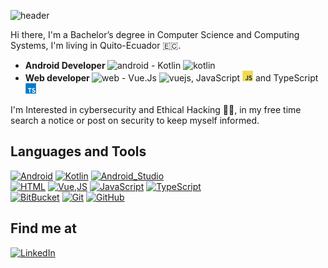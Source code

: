 ![header](https://capsule-render.vercel.app/api?type=waving&reversal=true&height=300&color=0:00121df,100:3da5d5&text=Carlos%20David%20Taipe&fontColor=ffffff&fontSize=50&fontAlign=72&fontAlignY=40&desc=Android%20%20and%20Web%20Developer&descAlign=82&descAlignY=55) 
 <!-- ## **👋 Hey, My name is Carlos David Taipe **

<img align="center" alt="banner" src="baner_two.jpg"/>-->

Hi there, I'm a Bachelor’s degree in Computer Science and Computing Systems, I'm living in Quito-Ecuador 🇪🇨.

* <b> Android Developer </b> <img src="https://www.vectorlogo.zone/logos/android/android-icon.svg" alt="android" width="17" height="17"/> - Kotlin <img src="https://www.vectorlogo.zone/logos/kotlinlang/kotlinlang-icon.svg" alt="kotlin" width="15" height="15"/>
* <b> Web developer </b> <img src="https://www.vectorlogo.zone/logos/geonames/geonames-icon.svg" alt="web" width="18" height="20" /> - Vue.Js <img src="https://www.vectorlogo.zone/logos/vuejs/vuejs-icon.svg" alt="vuejs" width="17" height="17"/>, JavaScript <img src="https://raw.githubusercontent.com/devicons/devicon/master/icons/javascript/javascript-original.svg" alt="javascript" width="17" height="17"/> and TypeScript <img src="https://raw.githubusercontent.com/devicons/devicon/master/icons/typescript/typescript-original.svg" alt="typescript" width="17" height="17"/> 

I'm Interested in cybersecurity and Ethical Hacking 🕵️‍♂️, in my free time search a notice or post on security to keep myself informed.

## **Languages and Tools**
<!--
![Python](https://img.shields.io/badge/-Python-3776AB?style=for-the-badge&logo=python&logoColor=white)
-->
[![Android](https://img.shields.io/badge/-Android-3DDC84?style=for-the-badge&logo=android&logoColor=white)]()
[![Kotlin](https://img.shields.io/badge/-Kotlin-%237F52FF?style=for-the-badge&logo=kotlin&logoColor=white)]()
[![Android_Studio](https://img.shields.io/badge/-Android_Studio-3DDC84?style=for-the-badge&logo=android-studio&logoColor=white)]()
</br>
[![HTML](https://img.shields.io/badge/-HTML-E34F26?style=for-the-badge&logo=HTML5&logoColor=white)]()
[![Vue,JS](https://img.shields.io/badge/-Vue.JS-4FC08D?style=for-the-badge&logo=vue.js&logoColor=white)]()
[![JavaScript](https://img.shields.io/badge/-JavaScript-F7DF1E.svg?style=for-the-badge&logo=JavaScript&logoColor=black)]()
[![TypeScript](https://img.shields.io/badge/-TypeScript-3178C6?style=for-the-badge&logo=typescript&logoColor=white)]()
</br>
[![BitBucket](https://img.shields.io/badge/-BitBucket-0052CC?style=for-the-badge&logo=bitbucket&logoColor=white)]()
[![Git](https://img.shields.io/badge/-Git-%23F05032?style=for-the-badge&logo=Git&logoColor=white)]()
[![GitHub](https://img.shields.io/badge/-GitHub-181717?style=for-the-badge&logo=github&logoColor=white)]()


## Find me at
[![LinkedIn](https://img.shields.io/badge/LinkedIn-0077B5?style=for-the-badge&logo=linkedin&logoColor=white)](https://linkedin.com/in/CarlosTaipe9025)

